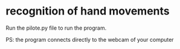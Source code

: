 # recognition of hand movements

Run the pilote.py file to run the program.

 PS: the program connects directly to the webcam of your computer
